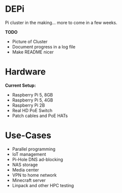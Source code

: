 # DEPi

Pi cluster in the making... more to come in a few weeks.

**TODO**

* Picture of Cluster
* Document progress in a log file
* Make README nicer

# Hardware

**Current Setup:**

* Raspberry Pi 5, 8GB
* Raspberry Pi 5, 4GB
* Raspberry Pi 2B
* Real HD PoE Switch
* Patch cables and PoE HATs

# Use-Cases

* Parallel programming
* IoT management
* Pi-Hole DNS ad-blocking
* NAS storage
* Media center
* VPN to home network
* Minecraft server
* Linpack and other HPC testing
